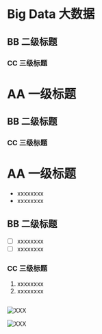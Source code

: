 # Big Data 大数据

## BB 二级标题

### CC 三级标题



# AA 一级标题

## BB 二级标题

### CC 三级标题



# AA 一级标题

- xxxxxxxx
- xxxxxxxx

## BB 二级标题

- [ ] xxxxxxxx
- [ ] xxxxxxxx

### CC 三级标题

1. xxxxxxxx
2. xxxxxxxx



```bash

```



![XXX](figures/XXX.drawio.png)

![XXX](figures/XXX.jpg)



